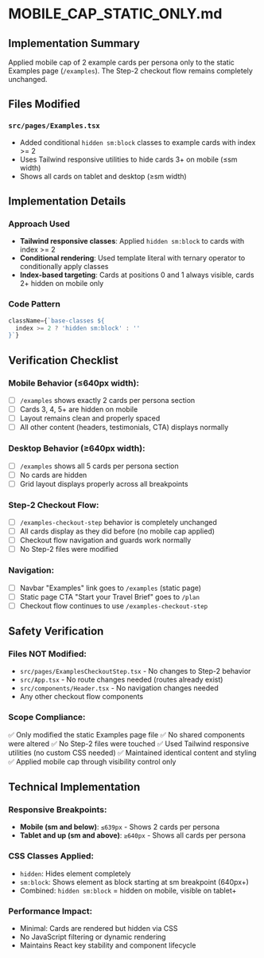 # MOBILE_CAP_STATIC_ONLY.md

## Implementation Summary

Applied mobile cap of 2 example cards per persona only to the static Examples page (`/examples`). The Step-2 checkout flow remains completely unchanged.

## Files Modified

### `src/pages/Examples.tsx`
- Added conditional `hidden sm:block` classes to example cards with index >= 2
- Uses Tailwind responsive utilities to hide cards 3+ on mobile (≤sm width)
- Shows all cards on tablet and desktop (≥sm width)

## Implementation Details

### Approach Used
- **Tailwind responsive classes**: Applied `hidden sm:block` to cards with index >= 2
- **Conditional rendering**: Used template literal with ternary operator to conditionally apply classes
- **Index-based targeting**: Cards at positions 0 and 1 always visible, cards 2+ hidden on mobile only

### Code Pattern
```jsx
className={`base-classes ${
  index >= 2 ? 'hidden sm:block' : ''
}`}
```

## Verification Checklist

### Mobile Behavior (≤640px width):
- [ ] `/examples` shows exactly 2 cards per persona section
- [ ] Cards 3, 4, 5+ are hidden on mobile
- [ ] Layout remains clean and properly spaced
- [ ] All other content (headers, testimonials, CTA) displays normally

### Desktop Behavior (≥640px width):
- [ ] `/examples` shows all 5 cards per persona section
- [ ] No cards are hidden
- [ ] Grid layout displays properly across all breakpoints

### Step-2 Checkout Flow:
- [ ] `/examples-checkout-step` behavior is completely unchanged
- [ ] All cards display as they did before (no mobile cap applied)
- [ ] Checkout flow navigation and guards work normally
- [ ] No Step-2 files were modified

### Navigation:
- [ ] Navbar "Examples" link goes to `/examples` (static page)
- [ ] Static page CTA "Start your Travel Brief" goes to `/plan`
- [ ] Checkout flow continues to use `/examples-checkout-step`

## Safety Verification

### Files NOT Modified:
- `src/pages/ExamplesCheckoutStep.tsx` - No changes to Step-2 behavior
- `src/App.tsx` - No route changes needed (routes already exist)
- `src/components/Header.tsx` - No navigation changes needed
- Any other checkout flow components

### Scope Compliance:
✅ Only modified the static Examples page file
✅ No shared components were altered
✅ No Step-2 files were touched
✅ Used Tailwind responsive utilities (no custom CSS needed)
✅ Maintained identical content and styling
✅ Applied mobile cap through visibility control only

## Technical Implementation

### Responsive Breakpoints:
- **Mobile (sm and below)**: `≤639px` - Shows 2 cards per persona
- **Tablet and up (sm and above)**: `≥640px` - Shows all cards per persona

### CSS Classes Applied:
- `hidden`: Hides element completely
- `sm:block`: Shows element as block starting at sm breakpoint (640px+)
- Combined: `hidden sm:block` = hidden on mobile, visible on tablet+

### Performance Impact:
- Minimal: Cards are rendered but hidden via CSS
- No JavaScript filtering or dynamic rendering
- Maintains React key stability and component lifecycle